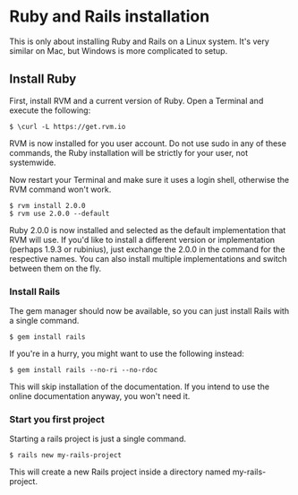 
# Ruby and Rails installation

This is only about installing Ruby and Rails on a Linux system. It's very similar on Mac, but Windows is more complicated to setup. 

## Install Ruby

First, install RVM and a current version of Ruby. Open a Terminal and execute the following:

	$ \curl -L https://get.rvm.io

RVM is now installed for you user account. Do not use sudo in any of these commands, the Ruby installation will be strictly for your user, not systemwide.

Now restart your Terminal and make sure it uses a login shell, otherwise the RVM command won't work.

	$ rvm install 2.0.0
	$ rvm use 2.0.0 --default

Ruby 2.0.0 is now installed and selected as the default implementation that RVM will use.
If you'd like to install a different version or implementation (perhaps 1.9.3 or rubinius), just exchange the 2.0.0 in the command for the respective names. You can also install multiple implementations and switch between them on the fly.

### Install Rails
The gem manager should now be available, so you can just install Rails with a single command.

	$ gem install rails

If you're in a hurry, you might want to use the following instead:

	$ gem install rails --no-ri --no-rdoc

This will skip installation of the documentation. If you intend to use the online documentation anyway, you won't need it.

### Start  you first project

Starting a rails project is just a single command.

	$ rails new my-rails-project

This will create a new Rails project inside a directory named my-rails-project.
